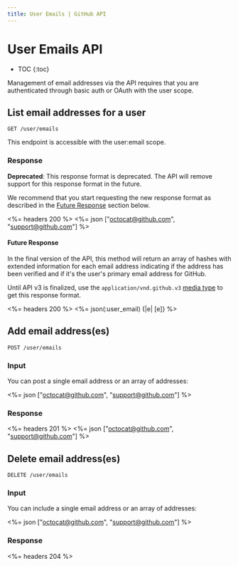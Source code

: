 ```yaml
---
title: User Emails | GitHub API
---
```


# User Emails API

* TOC
{:toc}

Management of email addresses via the API requires that you are
authenticated through basic auth or OAuth with the user scope.

## List email addresses for a user

    GET /user/emails

This endpoint is accessible with the user:email scope.

### Response

<div class="alert">
  <p>
    <strong>Deprecated</strong>: This response format is deprecated.
    The API will remove support for this response format in the future.
  </p>
  <p>
    We recommend that you start requesting the new response format as described
    in the <a href="#future-response">Future Response</a> section below.
  </p>
</div>

<%= headers 200 %>
<%= json ["octocat@github.com", "support@github.com"] %>
<br>

#### Future Response

In the final version of the API, this method will return an array of hashes
with extended information for each email address indicating if the address has
been verified and if it's the user's primary email address for GitHub.

Until API v3 is finalized, use the `application/vnd.github.v3`
[media type][media-types] to get this response format.

<%= headers 200 %>
<%= json(:user_email) {|e| [e]} %>

## Add email address(es)

    POST /user/emails

### Input

You can post a single email address or an array of addresses:

<%= json ["octocat@github.com", "support@github.com"] %>

### Response

<%= headers 201 %>
<%= json ["octocat@github.com", "support@github.com"] %>

## Delete email address(es)

    DELETE /user/emails

### Input

You can include a single email address or an array of addresses:

<%= json ["octocat@github.com", "support@github.com"] %>

### Response

<%= headers 204 %>


[media-types]: /v3/media
